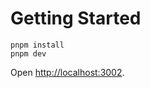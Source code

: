 # Getting Started

```
pnpm install
pnpm dev
```

Open [http://localhost:3002](http://localhost:3002/).
